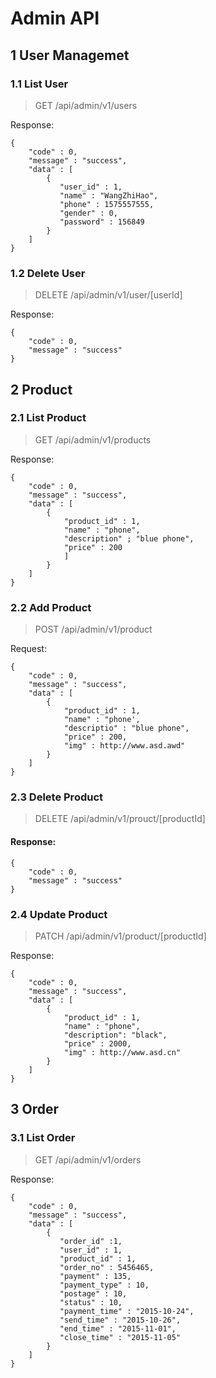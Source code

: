 # Admin API
## 1 User Managemet 
### 1.1 List User

> GET /api/admin/v1/users

Response:
```
{
    "code" : 0,
    "message" : "success",
    "data" : [
        {
           "user_id" : 1,
           "name" : "WangZhiHao",
           "phone" : 1575557555,
           "gender" : 0,
           "password" : 156849
        }   
    ]
}

```

### 1.2 Delete User

> DELETE /api/admin/v1/user/[userId]

Response:
```
{
    "code" : 0,
    "message" : "success"
}

```

## 2 Product
### 2.1 List Product

> GET /api/admin/v1/products

Response:
```
{
    "code" : 0,
    "message" : "success",
    "data" : [
        {
            "product_id" : 1,
            "name" : "phone",
            "description" ; "blue phone",
            "price" : 200
            ]
        }
    ]
}

```

### 2.2 Add Product

> POST /api/admin/v1/product

Request:
```
{
    "code" : 0,
    "message" : "success",
    "data" : [
        {
            "product_id" : 1,
            "name" : "phone',
            "descriptio" : "blue phone",
            "price" : 200,
            "img" : http://www.asd.awd"
        }
    ]    
}

```

### 2.3 Delete Product

> DELETE /api/admin/v1/prouct/[productId]

#### Response:
```
{
    "code" : 0,
    "message" : "success"
}

```

### 2.4 Update Product

> PATCH /api/admin/v1/product/[productId]

Response:
```
{
    "code" : 0,
    "message" : "success",
    "data" : [
        {
            "product_id" : 1,
            "name" : "phone",
            "description": "black",
            "price" : 2000,
            "img" : http://www.asd.cn"
        }
    ]
}

```

## 3 Order
### 3.1 List Order

> GET /api/admin/v1/orders

Response:
```
{
    "code" : 0,
    "message" : "success",
    "data" : [
        {
           "order_id" :1,
           "user_id" : 1,
           "product_id" : 1,
           "order_no" : 5456465,
           "payment" : 135,
           "payment_type" : 10,
           "postage" : 10,
           "status" : 10,
           "payment_time" : "2015-10-24",
           "send_time" : "2015-10-26",
           "end_time" : "2015-11-01",
           "close_time" : "2015-11-05"
        } 
    ]
}

```

